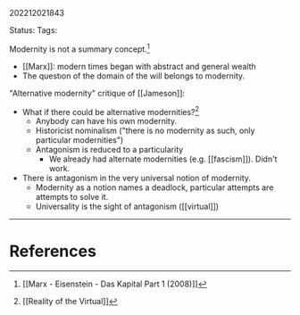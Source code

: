 202212021843

Status: 
Tags: 

Modernity is not a summary concept.[^1]
- [[Marx]]: modern times began with abstract and general wealth
- The questıon of the domain of the will belongs to modernity.

"Alternative modernity" critique of [[Jameson]]: 
- What if there could be alternative modernities?[^2]
	* Anybody can have his own modernity.
	* Historicist nominalism ("there is no modernity as such, only particular modernities")
	* Antagonism is reduced to a particularity
		* We already had alternate modernities (e.g. [[fascism]]). Didn't work.
- There is antagonism in the very universal notion of modernity.
    * Modernity as a notion names a deadlock, particular attempts are attempts to solve it.
    * Universality is the sight of antagonism ([[virtual]])
---
# References

[^1]: [[Marx - Eisenstein - Das Kapital Part 1 (2008)]]
[^2]: [[Reality of the Virtual]]